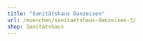 ```yaml
---
title: "Sanitätshaus Danzeisen"
url: /muenchen/sanitaetshaus-danzeisen-3/
shop: Sanitätshaus
---
```

